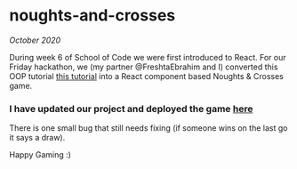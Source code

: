 # noughts-and-crosses

*October 2020*

During week 6 of School of Code we were first introduced to React. For our Friday hackathon, we (my partner @FreshtaEbrahim and I) converted this OOP tutorial [this tutorial](https://reactjs.org/tutorial/tutorial.html) into a React component based Noughts & Crosses game.

### I have updated our project and deployed the game [here](https://elephants-and-giraffes.netlify.app/)

There is one small bug that still needs fixing (if someone wins on the last go it says a draw).

Happy Gaming :)
